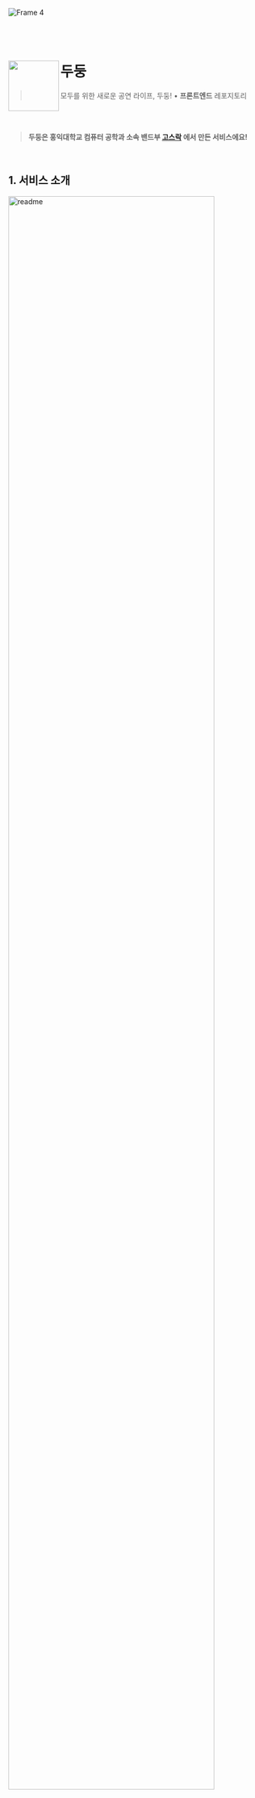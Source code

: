 ![Frame 4](https://user-images.githubusercontent.com/55226431/221772740-e9946fda-a24c-4b90-8871-4d1d8a340725.png)


<br/><br/>

# 두둥<img src="https://user-images.githubusercontent.com/55226431/221770112-27710500-f49a-4c7b-8765-8b3698566e55.png" align=left width=100>

> 모두를 위한 새로운 공연 라이프, 두둥! • <b>프론트엔드</b> 레포지토리

<br/><br/>


> **두둥은 홍익대학교 컴퓨터 공학과 소속 밴드부 <a href="https://github.com/Gosrock">고스락</a> 에서 만든 서비스에요!**


<br/>


## 1. 서비스 소개

<img width="90%" align=center alt="readme" src="https://user-images.githubusercontent.com/55226431/221773192-5e178d8e-93a4-4a50-821f-3dbd9c9ac759.png">

<br/><br/>

## 2. 사용 스택

<div align="left">
<div>
<img src="https://img.shields.io/badge/TypeScript-3178C6?style=flat-square&logo=typescript&logoColor=white">
<img src="https://img.shields.io/badge/React-61DAFB?style=flat-square&logo=react&logoColor=black">
<img src="https://img.shields.io/badge/Next-000000?style=flat-square&logo=Next.js&logoColor=white">
<img src="https://img.shields.io/badge/Storybook-FF4785?style=flat-square&logo=storybook&logoColor=white">
<img src="https://img.shields.io/badge/Yarn Workspace-2C8EBB?style=flat-square&logo=storybook&logoColor=white">
</div>
<div>
<img src="https://img.shields.io/badge/React Query-FF4154?style=flat-square&logo=reactquery&logoColor=white">
<img src="https://img.shields.io/badge/Recoil-121212?style=flat-square&logo=react&logoColor=white">
<img src="https://img.shields.io/badge/Styled-DB7093?style=flat-square&logo=styled-components&logoColor=white">
</div>
<div>
<img src="https://img.shields.io/badge/ESlint-4B32C3?style=flat-square&logo=eslint&logoColor=white">
<img src="https://img.shields.io/badge/Prettier-F7B93E?style=flat-square&logo=prettier&logoColor=white">
<img src="https://img.shields.io/badge/Nginx-009639?style=flat-square&logo=Nginx&logoColor=white"/>
<img src="https://img.shields.io/badge/Docker-2496ED?style=flat-square&logo=docker&logoColor=white"/>
</div>
</div>

<br/><br/>

## 3. Dudoong.com
- [Storybook](https://gosrock.github.io/DuDoong-Front)
- <b>[랜딩페이지](https://dudoong.com)</b>
- [호스트 어드민 페이지](https://dudoong.com/admin)
- [서비스 소개 노션](https://dudoong.notion.site/c4999331a2aa47299e1c6821a7dee9af)

<div>
<img src="https://user-images.githubusercontent.com/55226431/221772278-78452025-d9df-4676-90e7-ca6d4033ed7e.gif"  width="100%" >
</div>

<br/><br/>

## 4. 프로젝트 구조
yarn workspaces를 이용한 모노레포 구조입니다.

```bash
├── .github #액션 워크플로우 세팅
├── apps
│   ├── admin #어드민 서비스 (Vite)
│   └── ticket #프론트 서비스 (Next)
│
├── shared
│   ├── ui #공용 theme, ui 컴포넌트
│   └── utils #공용 유틸 함수
└── #...configs
```

<br/>

### 시작하기


1. 의존성을 설치합니다.
```
yarn install
```
<br/>

2. `apps` 디렉토리 내부에 있는 서비스별로 env 환경변수를 설정해야 합니다.
외부 api 관련 키들을 환경변수로 관리하고 있습니다.

<br/>

3. 다음과 같이 각 서비스들을 개발환경에서 실행할 수 있습니다.

```
yarn ticket
yarn admin
```

<br/><br/>

## 5. 개발 과정
지속적으로 작성중에 있습니다.

- [모두를 위한 공연 라이프 - 기획과 디자인](https://9yujin.tistory.com/106)
- [프론트엔드 모노레포 구축 삽질기 (1) - 도입 이유, yarn workspaces, berry](https://9yujin.tistory.com/100)
- [프론트엔드 모노레포 구축 삽질기 (2) - 프로젝트 세팅 with Next.js, Vite, storybook, emotion](https://9yujin.tistory.com/101)
- [프론트엔드 모노레포 구축 삽질기 (3) - CICD 배포, Docker, Github Actions](https://9yujin.tistory.com/102?category=1013884)
- [서버 사이드 렌더링(SSR)과 cookie 로그인 정보 다루기](https://www.9yujin.site/devlog/frontend/ssr-230122)
- [선언적인 코드 작성하기](https://9yujin.tistory.com/109)


<br/><br/>

## 6. 참여자
<table>
    <tr align="center">
        <td><B>Lead•FE•UI/UX<B></td>
        <td><B>Front-end<B></td>
        <td><B>Front-end<B></td>
        <td><B>Front-end<B></td>
        <td><B>Front-end<B></td>
    </tr>
    <tr align="center">
        <td><B>한규진<B></td>
        <td><B>정상훈<B></td>
        <td><B>강나연<B></td>
        <td><B>이한비<B></td>
        <td><B>김유진<B></td>
    </tr>
    <tr align="center">
        <td>
            <img src="https://github.com/9yujin.png?size=100">
            <br>
            <a href="https://github.com/9yujin"><I>9yujin</I></a>
        </td>
        <td>
            <img src="https://github.com/wjdtkdgns.png?size=100" width="100">
            <br>
            <a href="https://github.com/wjdtkdgns"><I>wjdtkdgns</I></a>
        </td>
        <td>
            <img src="https://github.com/kongnayeon.png?size=100" width="100">
            <br>
            <a href="https://github.com/kongnayeon"><I>kongnayeon</I></a>
        </td>
        <td>
            <img src="https://github.com/AlmondBreez3.png?size=100" width="100">
            <br>
            <a href="https://github.com/AlmondBreez3"><I>AlmondBreez3</I></a>
        </td>
        <td>
            <img src="https://github.com/eugene028.png?size=100" width="100">
            <br>
            <a href="https://github.com/eugene028"><I>eugene028</I></a>
        </td>
    </tr>
</table>
